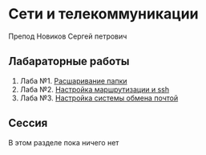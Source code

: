 # Сети и телекоммуникации

Препод Новиков Сергей петрович

## Лабараторные работы

1. Лаба №1. [Расшаривание папки](./lab1/lab1.md)
2. Лаба №2. [Настройка маршрутизации и ssh](./lab2/lab2.md)
3. Лаба №3. [Настройка системы обмена почтой](./lab3/lab3.md)

## Сессия

В этом разделе пока ничего нет
